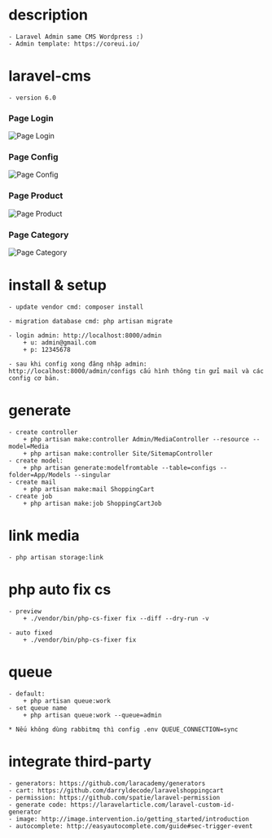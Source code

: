 # description
    - Laravel Admin same CMS Wordpress :)
    - Admin template: https://coreui.io/

# laravel-cms
    - version 6.0
  
### Page Login
![Page Login](https://tweb.com.vn/wp-content/uploads/2020/02/cms-admin-login-1536x855.png)

### Page Config
![Page Config](https://tweb.com.vn/wp-content/uploads/2020/02/cms-admin-cau-hinh-1536x855.png)

### Page Product
![Page Product](https://tweb.com.vn/wp-content/uploads/2020/01/laravel-cms.png)

### Page Category
![Page Category](https://tweb.com.vn/wp-content/uploads/2020/02/cms-admin-danh-muc-sp-1536x855.png)

# install & setup 
    - update vendor cmd: composer install
    
    - migration database cmd: php artisan migrate
    
    - login admin: http://localhost:8000/admin
        + u: admin@gmail.com
        + p: 12345678
        
    - sau khi config xong đăng nhập admin: http://localhost:8000/admin/configs cấu hình thông tin gửi mail và các config cơ bản.

# generate
    - create controller
        + php artisan make:controller Admin/MediaController --resource --model=Media
        + php artisan make:controller Site/SitemapController
    - create model: 
        + php artisan generate:modelfromtable --table=configs --folder=App/Models --singular
    - create mail
        + php artisan make:mail ShoppingCart
    - create job
        + php artisan make:job ShoppingCartJob

# link media
    - php artisan storage:link
 
# php auto fix cs
    - preview
        + ./vendor/bin/php-cs-fixer fix --diff --dry-run -v
    
    - auto fixed
        + ./vendor/bin/php-cs-fixer fix
        
# queue
    - default:
        + php artisan queue:work
    - set queue name
        + php artisan queue:work --queue=admin
        
    * Nếu không dùng rabbitmq thì config .env QUEUE_CONNECTION=sync
        
# integrate third-party
    - generators: https://github.com/laracademy/generators
    - cart: https://github.com/darryldecode/laravelshoppingcart
    - permission: https://github.com/spatie/laravel-permission
    - generate code: https://laravelarticle.com/laravel-custom-id-generator
    - image: http://image.intervention.io/getting_started/introduction
    - autocomplete: http://easyautocomplete.com/guide#sec-trigger-event

